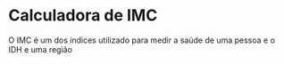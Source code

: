 # Calculadora de IMC
O IMC é um dos índices utilizado para medir a saúde de uma pessoa e o IDH e uma região 
